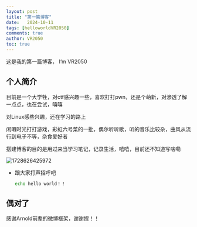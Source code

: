 ```yaml
---
layout: post
title: "第一篇博客"
date:   2024-10-11
tags: [helloworldVR2050]
comments: true
author: VR2050
toc: true
---
```

这是我的第一篇博客， I‘m VR2050

## 个人简介

目前是一个大学牲，对ctf感兴趣一些，喜欢打打pwn，还是个萌新，对渗透了解一点点，也在尝试，嘻嘻

对Linux感些兴趣，还在学习的路上

闲暇时光打打游戏，彩虹六号菜的一批，偶尔听听歌，听的音乐比较杂，曲风从流行到电子不等，杂食爱好者

搭建博客的目的是用过来当学习笔记，记录生活，嘻嘻，目前还不知道写啥嘞


![1728626425972](image/2024-10-11-helloworldVR2050/1728626425972.png)

<!-- more -->

* 跟大家打声招呼吧

  ```bash
  echo hello world！！
  ```

## 偶对了

感谢Arnold前辈的微博框架，谢谢捏！！
